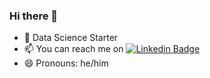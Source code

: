 ### Hi there 👋

- 🌱 Data Science Starter
- 📫 You can reach me on  [![Linkedin Badge](https://img.shields.io/badge/-LinkedIn-blue?style=flat&logo=Linkedin&logoColor=white)](https://www.linkedin.com/in/linkedtusharbabu/)
- 😄 Pronouns: he/him
